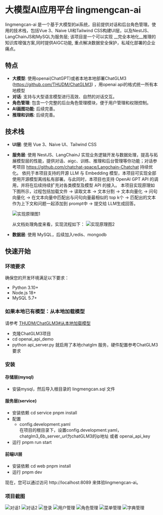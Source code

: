 # 大模型AI应用平台 lingmengcan-ai

lingmengcan-ai 是一个基于大模型的ai系统，目前提供对话和后台角色管理。使用的技术栈，包括Vue 3、Naive UI和Tailwind CSS构建UI层，以及NestJS、LangChainJS和MySQL为服务层; 该项目是一个可以实现 __完全本地化__推理的知识库增强方案,同时提供AIGC功能, 重点解决数据安全保护，私域化部署的企业痛点。

## 特点
- **大模型**: 使用openai(ChatGPT)或者本地本地部署ChatGLM3 (https://github.com/THUDM/ChatGLM3) ，用openai api的格式统一所有本地模型
- **对话**: 支持与大型语言模型进行高效、自然的对话交互。
- **角色管理**: 包含一个完整的后台角色管理模块，便于用户管理和权限控制。
- **AI画图功能**: 后续完善。
- **推理和训练**: 后续完善。

## 技术栈

- **UI层**: 使用 Vue 3、Naive UI、Tailwind CSS
- **服务层**: 使用 NestJS、LangChainJ 实现业务逻辑开发与数据处理，提高与拓展模型层的性能，提供对话、aigc、训练、推理和后台管理等你功能；对话参考项目 https://github.com/chatchat-space/Langchain-Chatchat 持续优化。
    依托于本项目支持的开源 LLM 与 Embedding 模型，本项目可实现全部使用开源模型离线私有部署。与此同时，本项目也支持 OpenAI GPT API 的调用，并将在后续持续扩充对各类模型及模型 API 的接入。
    本项目实现原理如下图所示，过程包括加载文件 -> 读取文本 -> 文本分割 -> 文本向量化 -> 问句向量化 -> 在文本向量中匹配出与问句向量最相似的 top k个 -> 匹配出的文本作为上下文和问题一起添加到 prompt中 -> 提交给 LLM生成回答。

    ![实现原理图1](img/langchain+chatglm.png)

    从文档处理角度来看，实现流程如下：
    ![实现原理图2](img/langchain+chatglm2.png)

- **数据层**: 使用 MySQL，后续加入redis、mongodb

## 快速开始

### 环境要求

确保您的开发环境满足以下要求：

- Python 3.10+
- Node.js 18+
- MySQL 5.7+

### 如果本地已有模型：从本地加载模型

请参考 [THUDM/ChatGLM3#从本地加载模型](https://github.com/THUDM/ChatGLM3#从本地加载模型)
- 克隆ChatGLM3项目
- cd openai_api_demo
- python api_server.py
就启用了本地chatglm 服务，硬件配置参考ChatGLM3要求

### 安装

#### 存储层(mysql)
- 安装mysql，然后导入根目录的 lingmengcan.sql 文件

#### 服务层(service)
- 安装依赖
    cd service
    pnpm install
- 配置
  - config.development.yaml\
    在项目的根目录下，设置config.development.yaml，chatglm3_6b_server_url为chatGLM3的ip地址 或者 openai_api_key
- 运行
    pnpm run start

#### 前端UI层
- 安装依赖
    cd web
    pnpm install
- 运行
    pnpm dev

现在，您可以通过访问 http://localhost:8089 来体验lingmengcan-ai。


### 项目截图
![对话1](img/1.png)
![对话2](img/2.png)
![登录](img/3.png)
![用户管理](img/4.png)
![角色管理](img/5.png)
![菜单管理](img/6.png)
![字典管理](img/7.png)

